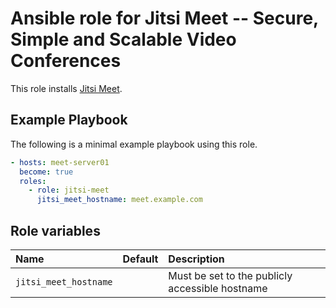 # Ansible role for Jitsi Meet -- Secure, Simple and Scalable Video Conferences

This role installs [Jitsi Meet](https://github.com/jitsi/jitsi-meet).

## Example Playbook

The following is a minimal example playbook using this role.

```yml
- hosts: meet-server01
  become: true
  roles:
    - role: jitsi-meet
      jitsi_meet_hostname: meet.example.com
```

## Role variables

| Name                  | Default | Description                                     |
| :-------------------- | :------ | :---------------------------------------------- |
| `jitsi_meet_hostname` |         | Must be set to the publicly accessible hostname |
